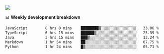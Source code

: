 ![](https://github-readme-stats-v2-three.vercel.app/api/top-langs/?username=akshayxml&theme=dark&hide_border=true&include_all_commits=true&count_private=true&layout=compact&size_weight=0.5&count_weight=0.5&hide=Jupyter%20Notebook%2Cobjective-c%2Cmakefile%2Cc%2Chtml%2Ccss%2Cscss&langs_count=6&exclude_repo=github-readme-stats-v2)

📊 **Weekly development breakdown**
<!--START_SECTION:waka-->

```txt
JavaScript        8 hrs 8 mins    ████████▒░░░░░░░░░░░░░░░░   33.06 %
TypeScript        6 hrs 15 mins   ██████▒░░░░░░░░░░░░░░░░░░   25.39 %
Java              3 hrs 15 mins   ███▒░░░░░░░░░░░░░░░░░░░░░   13.24 %
Markdown          1 hr 54 mins    ██░░░░░░░░░░░░░░░░░░░░░░░   07.75 %
Python            1 hr 24 mins    █▒░░░░░░░░░░░░░░░░░░░░░░░   05.71 %
```

<!--END_SECTION:waka-->
